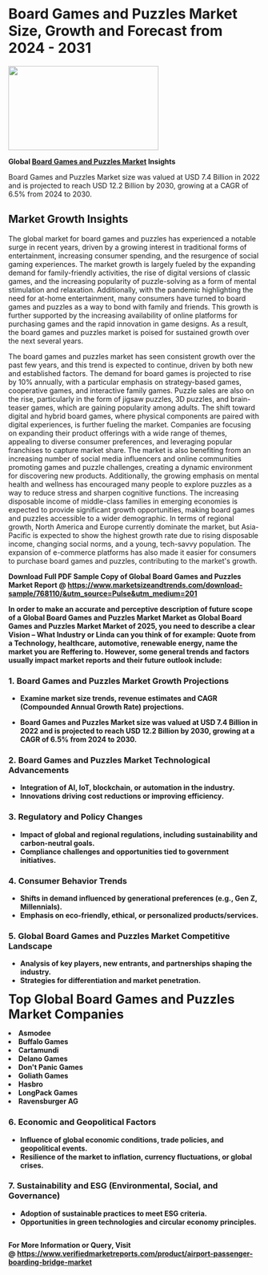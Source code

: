 <H1>Board Games and Puzzles Market Size, Growth and Forecast from 2024 - 2031</H1><img class="aligncenter size-medium wp-image-584254" src="https://thirdeyenews.in/wp-content/uploads/2024/09/Global-Market-Research-300x168.jpeg" alt="" width="300" height="168" /><p><strong>Global&nbsp;<a href="https://www.marketsizeandtrends.com/download-sample/768110/&amp;utm_source=Pulse&amp;utm_medium=201">Board Games and Puzzles Market</a> Insights</strong></p><p>Board Games and Puzzles Market size was valued at USD 7.4 Billion in 2022 and is projected to reach USD 12.2 Billion by 2030, growing at a CAGR of 6.5% from 2024 to 2030.</p><p><h2>Market Growth Insights</h2> <p>The global market for board games and puzzles has experienced a notable surge in recent years, driven by a growing interest in traditional forms of entertainment, increasing consumer spending, and the resurgence of social gaming experiences. The market growth is largely fueled by the expanding demand for family-friendly activities, the rise of digital versions of classic games, and the increasing popularity of puzzle-solving as a form of mental stimulation and relaxation. Additionally, with the pandemic highlighting the need for at-home entertainment, many consumers have turned to board games and puzzles as a way to bond with family and friends. This growth is further supported by the increasing availability of online platforms for purchasing games and the rapid innovation in game designs. As a result, the board games and puzzles market is poised for sustained growth over the next several years.</p> <p><strong></strong></p> <p>The board games and puzzles market has seen consistent growth over the past few years, and this trend is expected to continue, driven by both new and established factors. The demand for board games is projected to rise by 10% annually, with a particular emphasis on strategy-based games, cooperative games, and interactive family games. Puzzle sales are also on the rise, particularly in the form of jigsaw puzzles, 3D puzzles, and brain-teaser games, which are gaining popularity among adults. The shift toward digital and hybrid board games, where physical components are paired with digital experiences, is further fueling the market. Companies are focusing on expanding their product offerings with a wide range of themes, appealing to diverse consumer preferences, and leveraging popular franchises to capture market share. The market is also benefiting from an increasing number of social media influencers and online communities promoting games and puzzle challenges, creating a dynamic environment for discovering new products. Additionally, the growing emphasis on mental health and wellness has encouraged many people to explore puzzles as a way to reduce stress and sharpen cognitive functions. The increasing disposable income of middle-class families in emerging economies is expected to provide significant growth opportunities, making board games and puzzles accessible to a wider demographic. In terms of regional growth, North America and Europe currently dominate the market, but Asia-Pacific is expected to show the highest growth rate due to rising disposable income, changing social norms, and a young, tech-savvy population. The expansion of e-commerce platforms has also made it easier for consumers to purchase board games and puzzles, contributing to the market's growth. <p><strong></p><p><span class=""><strong>Download Full PDF Sample Copy of Global Board Games and Puzzles Market Report</strong> @ <a href="https://www.marketsizeandtrends.com/download-sample/768110/&amp;utm_source=Pulse&amp;utm_medium=201" target="_blank">https://www.marketsizeandtrends.com/download-sample/768110/&amp;utm_source=Pulse&amp;utm_medium=201</a></span></p><p>In order to make an accurate and perceptive description of future scope of a Global&nbsp;Board Games and Puzzles Market Market as Global&nbsp;Board Games and Puzzles Market Market of 2025, you need to describe a clear Vision &ndash; What Industry or Linda can you think of for example: Quote from a Technology, healthcare, automotive, renewable energy, name the market you are Reffering to. However, some general trends and factors usually impact market reports and their future outlook include:</p><h3>1.&nbsp;<strong>Board Games and Puzzles Market Growth Projections</strong></h3><ul><li>Examine market size trends, revenue estimates and CAGR (Compounded Annual Growth Rate) projections.</li><li><p>Board Games and Puzzles Market size was valued at USD 7.4 Billion in 2022 and is projected to reach USD 12.2 Billion by 2030, growing at a CAGR of 6.5% from 2024 to 2030.</p></li></ul><h3>2.&nbsp;<strong>Board Games and Puzzles Market Technological Advancements</strong></h3><ul><li>Integration of AI, IoT, blockchain, or automation in the industry.</li><li>Innovations driving cost reductions or improving efficiency.</li></ul><h3>3.&nbsp;<strong>Regulatory and Policy Changes</strong></h3><ul><li>Impact of global and regional regulations, including sustainability and carbon-neutral goals.</li><li>Compliance challenges and opportunities tied to government initiatives.</li></ul><h3>4.&nbsp;<strong>Consumer Behavior Trends</strong></h3><ul><li>Shifts in demand influenced by generational preferences (e.g., Gen Z, Millennials).</li><li>Emphasis on eco-friendly, ethical, or personalized products/services.</li></ul><h3>5.&nbsp;<strong>Global Board Games and Puzzles Market Competitive Landscape</strong></h3><ul><li>Analysis of key players, new entrants, and partnerships shaping the industry.</li><li>Strategies for differentiation and market penetration.</li></ul><p data-pm-slice="1 1 []"><span style="color: inherit; font-family: inherit; font-size: 25px;">Top Global Board Games and Puzzles Market Companies</span></p><div class="" data-test-id=""><p><li>Asmodee</li><li> Buffalo Games</li><li> Cartamundi</li><li> Delano Games</li><li> Don't Panic Games</li><li> Goliath Games</li><li> Hasbro</li><li> LongPack Games</li><li> Ravensburger AG</li></p></div><h3>6.&nbsp;<strong>Economic and Geopolitical Factors</strong></h3><ul><li>Influence of global economic conditions, trade policies, and geopolitical events.</li><li>Resilience of the market to inflation, currency fluctuations, or global crises.</li></ul><h3>7.&nbsp;<strong>Sustainability and ESG (Environmental, Social, and Governance)</strong></h3><ul><li>Adoption of sustainable practices to meet ESG criteria.</li><li>Opportunities in green technologies and circular economy principles.</li></ul><h2><strong style="font-size: 14px;">For More Information or Query, Visit @&nbsp;</strong><a style="background-color: #ffffff; font-size: 14px;" href="https://www.marketsizeandtrends.com/report/board-games-and-puzzles-market/" target="_blank">https://www.verifiedmarketreports.com/product/airport-passenger-boarding-bridge-market</a></h2>